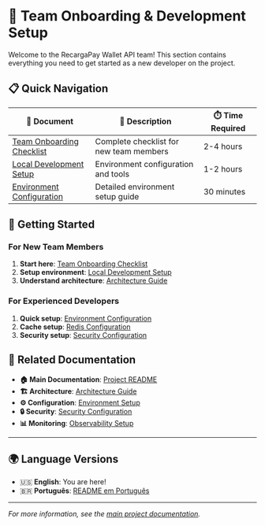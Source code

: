 # 🚀 Team Onboarding & Development Setup

Welcome to the RecargaPay Wallet API team! This section contains everything you need to get started as a new developer on the project.

## 📋 Quick Navigation

| 📄 Document | 📝 Description | ⏱️ Time Required |
|-------------|----------------|------------------|
| [Team Onboarding Checklist](team-onboarding.md) | Complete checklist for new team members | 2-4 hours |
| [Local Development Setup](../../configuration/en/local-setup.md) | Environment configuration and tools | 1-2 hours |
| [Environment Configuration](../../configuration/en/environment-setup.md) | Detailed environment setup guide | 30 minutes |

## 🎯 Getting Started

### For New Team Members
1. **Start here**: [Team Onboarding Checklist](team-onboarding.md)
2. **Setup environment**: [Local Development Setup](../../configuration/en/local-setup.md)
3. **Understand architecture**: [Architecture Guide](../../../README.md#architecture)

### For Experienced Developers
1. **Quick setup**: [Environment Configuration](../../configuration/en/environment-setup.md)
2. **Cache setup**: [Redis Configuration](../../caching/en/redis-cache-setup.md)
3. **Security setup**: [Security Configuration](../../security/en/security-config.md)

## 🔗 Related Documentation

- **🏠 Main Documentation**: [Project README](../../../README.md)
- **🏗️ Architecture**: [Architecture Guide](../../../README.md#architecture)
- **⚙️ Configuration**: [Environment Setup](../../configuration/en/)
- **🔒 Security**: [Security Configuration](../../security/en/)
- **📊 Monitoring**: [Observability Setup](../../monitoring/en/)

---

## 🌍 Language Versions

- 🇺🇸 **English**: You are here!
- 🇧🇷 **Português**: [README em Português](../pt/README.md)

---

*For more information, see the [main project documentation](../../../README.md).*
